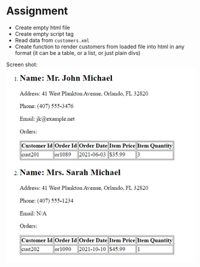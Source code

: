 # Assignment

- Create empty html file
- Create empty script tag
- Read data from `customers.xml`
- Create function to render customers from loaded file into html in any format (it can be a table, or a list, or just plain divs)

Screen shot:
![image info](../assignments/assignment.png)